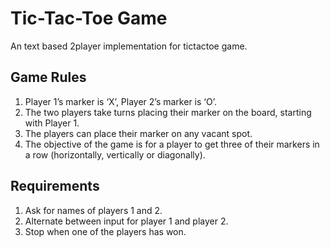 # Tic-Tac-Toe Game

An text based 2­player implementation for tic­tac­toe game.

## Game Rules
 1. Player 1’s marker is ‘X’, Player 2’s marker is ‘O’.
 2. The two players take turns placing their marker on the board, starting with Player 1.
 3. The players can place their marker on any vacant spot.
 4. The objective of the game is for a player to get three of their markers in a row (horizontally, vertically or diagonally).

## Requirements
 1. Ask for names of players 1 and 2.
 2. Alternate between input for player 1 and player 2.
 3. Stop when one of the players has won.
